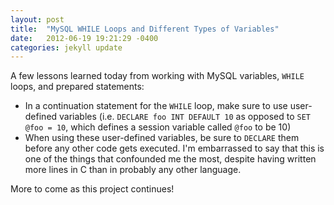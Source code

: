 ```yaml
---
layout: post
title:  "MySQL WHILE Loops and Different Types of Variables"
date:   2012-06-19 19:21:29 -0400
categories: jekyll update
---
```



A few lessons learned today from working with MySQL variables, `WHILE` loops, and prepared statements:

- In a continuation statement for the `WHILE` loop, make sure to use user-defined variables (i.e. `DECLARE foo INT DEFAULT 10` as opposed to `SET @foo = 10`, which defines a session variable called `@foo` to be 10)
- When using these user-defined variables, be sure to `DECLARE` them before any other code gets executed. I'm embarrassed to say that this is one of the things that confounded me the most, despite having written more lines in C than in probably any other language.

More to come as this project continues!
